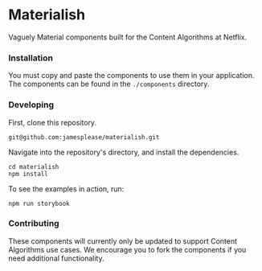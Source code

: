 # Materialish

Vaguely Material components built for the Content Algorithms at Netflix.

### Installation

You must copy and paste the components to use them in your application. The
components can be found in the `./components` directory.

### Developing

First, clone this repository.

```
git@github.com:jamesplease/materialish.git
```

Navigate into the repository's directory, and install the dependencies.

```
cd materialish
npm install
```

To see the examples in action, run:

```
npm run storybook
```

### Contributing

These components will currently only be updated to support Content Algorithms use cases.
We encourage you to fork the components if you need additional functionality.